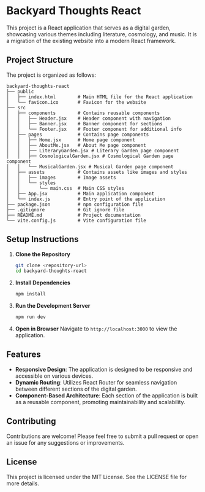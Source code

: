 # Backyard Thoughts React

This project is a React application that serves as a digital garden, showcasing various themes including literature, cosmology, and music. It is a migration of the existing website into a modern React framework.

## Project Structure

The project is organized as follows:

```
backyard-thoughts-react
├── public
│   ├── index.html        # Main HTML file for the React application
│   └── favicon.ico       # Favicon for the website
├── src
│   ├── components        # Contains reusable components
│   │   ├── Header.jsx    # Header component with navigation
│   │   ├── Banner.jsx    # Banner component for sections
│   │   └── Footer.jsx    # Footer component for additional info
│   ├── pages             # Contains page components
│   │   ├── Home.jsx      # Home page component
│   │   ├── AboutMe.jsx   # About Me page component
│   │   ├── LiteraryGarden.jsx # Literary Garden page component
│   │   ├── CosmologicalGarden.jsx # Cosmological Garden page component
│   │   └── MusicalGarden.jsx # Musical Garden page component
│   ├── assets            # Contains assets like images and styles
│   │   ├── images        # Image assets
│   │   └── styles
│   │       └── main.css  # Main CSS styles
│   ├── App.jsx           # Main application component
│   └── index.js          # Entry point of the application
├── package.json          # npm configuration file
├── .gitignore            # Git ignore file
├── README.md             # Project documentation
└── vite.config.js        # Vite configuration file
```

## Setup Instructions

1. **Clone the Repository**
   ```bash
   git clone <repository-url>
   cd backyard-thoughts-react
   ```

2. **Install Dependencies**
   ```bash
   npm install
   ```

3. **Run the Development Server**
   ```bash
   npm run dev
   ```

4. **Open in Browser**
   Navigate to `http://localhost:3000` to view the application.

## Features

- **Responsive Design**: The application is designed to be responsive and accessible on various devices.
- **Dynamic Routing**: Utilizes React Router for seamless navigation between different sections of the digital garden.
- **Component-Based Architecture**: Each section of the application is built as a reusable component, promoting maintainability and scalability.

## Contributing

Contributions are welcome! Please feel free to submit a pull request or open an issue for any suggestions or improvements.

## License

This project is licensed under the MIT License. See the LICENSE file for more details.